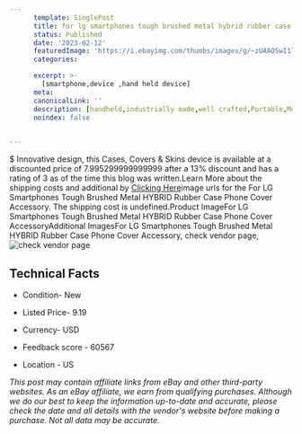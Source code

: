 ```yaml
---
      template: SinglePost
      title: for lg smartphones tough brushed metal hybrid rubber case phone cover accessory
      status: Published
      date: '2023-02-12'
      featuredImage: 'https://i.ebayimg.com/thumbs/images/g/~zUAAOSwI1lcrk5S/s-l225.jpg'
      categories: 

      excerpt: >-
        [smartphone,device ,hand held device]
      meta:
      canonicalLink: ''
      description: [handheld,industrially made,well crafted,Portable,Mobile,Compact,Convenient,Lightweight,Maneuverable,Man-portable,Miniature,Carriable,Hand-held,Light,Holdable,Transportable,Mobile device,Pocket-sized,On-the-go,Wireless,Cordless,Compact size,Convenient size, smartphone,device ,hand held device]
      noindex: false

        
---
```

$
    Innovative design, this Cases, Covers & Skins device is available at a discounted price of 7.995299999999999 after a 13% discount and has a rating of 3 as of the time this blog was written.Learn More about the shipping costs and additional by [Clicking Here](https://www.ebay.com/itm/132952266268?hash=item1ef492961c%3Ag%3A%7EzUAAOSwI1lcrk5S&mkevt=1&mkcid=1&mkrid=711-53200-19255-0&campid=%253CePNCampaignId%253E&customid=%253CreferenceId%253E&toolid=10049)image urls for the For LG Smartphones Tough Brushed Metal HYBRID Rubber Case Phone Cover Accessory. The shipping cost is undefined.Product ImageFor LG Smartphones Tough Brushed Metal HYBRID Rubber Case Phone Cover AccessoryAdditional ImagesFor LG Smartphones Tough Brushed Metal HYBRID Rubber Case Phone Cover Accessory, check vendor page, ![check vendor page](https://origin-galleryplus.ebayimg.com/ws/web/132952266268_2_0_1/225x225.jpg,https://origin-galleryplus.ebayimg.com/ws/web/132952266268_3_0_1/225x225.jpg,https://origin-galleryplus.ebayimg.com/ws/web/132952266268_4_0_1/225x225.jpg,https://origin-galleryplus.ebayimg.com/ws/web/132952266268_5_0_1/225x225.jpg,https://origin-galleryplus.ebayimg.com/ws/web/132952266268_6_0_1/225x225.jpg,https://origin-galleryplus.ebayimg.com/ws/web/132952266268_7_0_1/225x225.jpg,https://origin-galleryplus.ebayimg.com/ws/web/132952266268_8_0_1/225x225.jpg,https://origin-galleryplus.ebayimg.com/ws/web/132952266268_9_0_1/225x225.jpg,https://origin-galleryplus.ebayimg.com/ws/web/132952266268_10_0_1/225x225.jpg,https://origin-galleryplus.ebayimg.com/ws/web/132952266268_11_0_1/225x225.jpg,https://origin-galleryplus.ebayimg.com/ws/web/132952266268_12_0_1/225x225.jpg)
    
    

 ## Technical Facts 



     
      

 - Condition- New 


      

 - Listed Price- 9.19 


      

 - Currency- USD 


      

 - Feedback score - 60567 


      

 - Location - US 


      
      

 *_This post may contain affiliate links from eBay and other third-party websites. As an eBay affiliate, we earn from qualifying purchases. Although we do our best to keep the information up-to-date and accurate, please check the date and all details with the vendor's website before making a purchase. Not all data may be accurate._*



    
    
    
    
    